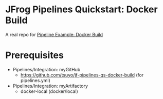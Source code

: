# JFrog Pipelines Quickstart: Docker Build

A real repo for [Pipeline Example: Docker Build](https://www.jfrog.com/confluence/display/JFROG/Pipeline+Example%3A+Docker+Build)

# Prerequisites

- Pipelines/Integration: myGitHub
  - https://github.com/tsuyo/jf-pipelines-qs-docker-build (for pipelines.yml)
- Pipelines/Integration: myArtifactory
  - docker-local (docker/local)

